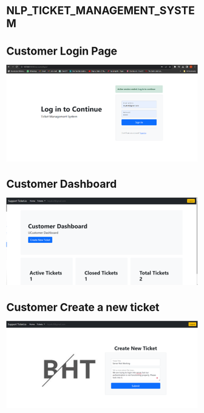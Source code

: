 # NLP_TICKET_MANAGEMENT_SYSTEM




<p align="center">
  <h1>Customer Login Page</h1>
  <img src="https://github.com/aks861999/NLP_TICKET_MANAGEMENT_SYSTEM/blob/master/PROJECT_Screenshots/Customer_Login_Screen.png" title="hover text" style="max-width: 100%;" />
  <h1>Customer Dashboard</h1>
  <img src="https://github.com/aks861999/NLP_TICKET_MANAGEMENT_SYSTEM/blob/master/PROJECT_Screenshots/customer_dashboard.png" title="hover text" style="max-width: 100%;" />
  <h1>Customer Create a new ticket</h1>
  <img src="https://github.com/aks861999/NLP_TICKET_MANAGEMENT_SYSTEM/blob/master/PROJECT_Screenshots/create_new_ticket.png" title="hover text" style="max-width: 100%;" />
  
</p>


